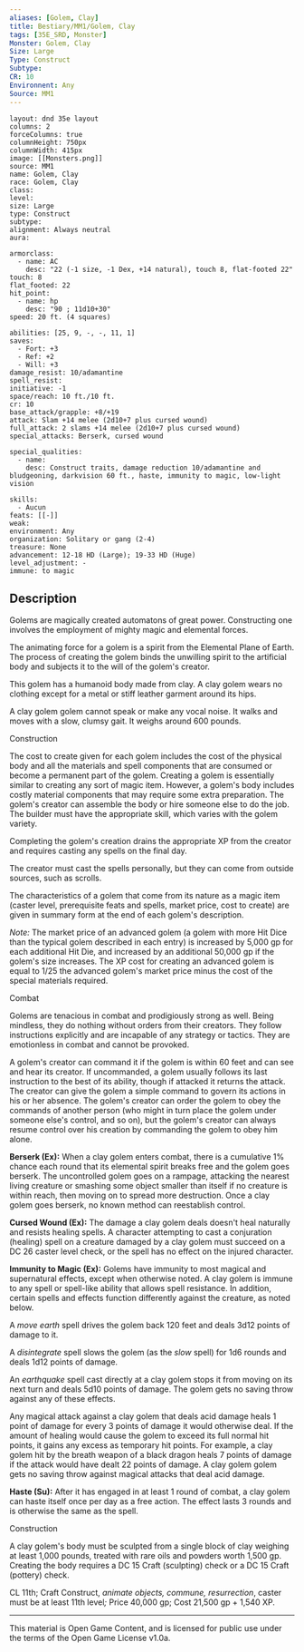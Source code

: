 ```yaml
---
aliases: [Golem, Clay]
title: Bestiary/MM1/Golem, Clay
tags: [35E_SRD, Monster]
Monster: Golem, Clay
Size: Large
Type: Construct
Subtype: 
CR: 10
Environnent: Any
Source: MM1
---
```


```statblock
layout: dnd 35e layout
columns: 2
forceColumns: true
columnHeight: 750px
columnWidth: 415px
image: [[Monsters.png]]
source: MM1
name: Golem, Clay
race: Golem, Clay
class: 
level: 
size: Large
type: Construct
subtype: 
alignment: Always neutral
aura: 

armorclass:
  - name: AC
    desc: "22 (-1 size, -1 Dex, +14 natural), touch 8, flat-footed 22"
touch: 8
flat_footed: 22
hit_point:
  - name: hp
    desc: "90 ; 11d10+30"
speed: 20 ft. (4 squares)

abilities: [25, 9, -, -, 11, 1]
saves:
  - Fort: +3
  - Ref: +2
  - Will: +3
damage_resist: 10/adamantine
spell_resist: 
initiative: -1
space/reach: 10 ft./10 ft.
cr: 10
base_attack/grapple: +8/+19
attack: Slam +14 melee (2d10+7 plus cursed wound)
full_attack: 2 slams +14 melee (2d10+7 plus cursed wound)
special_attacks: Berserk, cursed wound

special_qualities:
  - name: 
    desc: Construct traits, damage reduction 10/adamantine and bludgeoning, darkvision 60 ft., haste, immunity to magic, low-light vision

skills:
  - Aucun
feats: [[-]]
weak: 
environment: Any
organization: Solitary or gang (2-4)
treasure: None
advancement: 12-18 HD (Large); 19-33 HD (Huge)
level_adjustment: -
immune: to magic
```

## Description

<p>Golems are magically created automatons of great power. Constructing one involves the employment of mighty magic and elemental forces.</p>
<p>The animating force for a golem is a spirit from the Elemental Plane of Earth. The process of creating the golem binds the unwilling spirit to the artificial body and subjects it to the will of the golem's creator.</p>
<p>This golem has a humanoid body made from clay. A clay golem wears no clothing except for a metal or stiff leather garment around its hips.</p>
<p>A clay golem golem cannot speak or make any vocal noise. It walks and moves with a slow, clumsy gait. It weighs around 600 pounds.</p>
<p>Construction</p>
<p>The cost to create given for each golem includes the cost of the physical body and all the materials and spell components that are consumed or become a permanent part of the golem. Creating a golem is essentially similar to creating any sort of magic item. However, a golem's body includes costly material components that may require some extra preparation. The golem's creator can assemble the body or hire someone else to do the job. The builder must have the appropriate skill, which varies with the golem variety.</p>
<p>Completing the golem's creation drains the appropriate XP from the creator and requires casting any spells on the final day.</p>
<p>The creator must cast the spells personally, but they can come from outside sources, such as scrolls.</p>
<p>The characteristics of a golem that come from its nature as a magic item (caster level, prerequisite feats and spells, market price, cost to create) are given in summary form at the end of each golem's description.</p>
<p>
            <i>Note:</i> The market price of an advanced golem (a golem with more Hit Dice than the typical golem described in each entry) is increased by 5,000 gp for each additional Hit Die, and increased by an additional 50,000 gp if the golem's size increases. The XP cost for creating an advanced golem is equal to 1/25 the advanced golem's market price minus the cost of the special materials required.</p>
<p>Combat</p>
<p>Golems are tenacious in combat and prodigiously strong as well. Being mindless, they do nothing without orders from their creators. They follow instructions explicitly and are incapable of any strategy or tactics. They are emotionless in combat and cannot be provoked.</p>
<p>A golem's creator can command it if the golem is within 60 feet and can see and hear its creator. If uncommanded, a golem usually follows its last instruction to the best of its ability, though if attacked it returns the attack. The creator can give the golem a simple command to govern its actions in his or her absence. The golem's creator can order the golem to obey the commands of another person (who might in turn place the golem under someone else's control, and so on), but the golem's creator can always resume control over his creation by commanding the golem to obey him alone.</p>
<p>
            <b>Berserk (Ex):</b> When a clay golem enters combat, there is a cumulative 1% chance each round that its elemental spirit breaks free and the golem goes berserk. The uncontrolled golem goes on a rampage, attacking the nearest living creature or smashing some object smaller than itself if no creature is within reach, then moving on to spread more destruction. Once a clay golem goes berserk, no known method can reestablish control.</p>
<p>
            <b>Cursed Wound (Ex):</b> The damage a clay golem deals doesn't heal naturally and resists healing spells. A character attempting to cast a conjuration (healing) spell on a creature damaged by a clay golem must succeed on a DC 26 caster level check, or the spell has no effect on the injured character.</p>
<p>
            <b>Immunity to Magic (Ex):</b> Golems have immunity to most magical and supernatural effects, except when otherwise noted. A clay golem is immune to any spell or spell-like ability that allows spell resistance. In addition, certain spells and effects function differently against the creature, as noted below.</p>
<p>A <i>move earth</i> spell drives the golem back 120 feet and deals 3d12 points of damage to it.</p>
<p>A <i>disintegrate</i> spell slows the golem (as the <i>slow</i> spell) for 1d6 rounds and deals 1d12 points of damage.</p>
<p>An <i>earthquake</i> spell cast directly at a clay golem stops it from moving on its next turn and deals 5d10 points of damage. The golem gets no saving throw against any of these effects.</p>
<p>Any magical attack against a clay golem that deals acid damage heals 1 point of damage for every 3 points of damage it would otherwise deal. If the amount of healing would cause the golem to exceed its full normal hit points, it gains any excess as temporary hit points. For example, a clay golem hit by the breath weapon of a black dragon heals 7 points of damage if the attack would have dealt 22 points of damage. A clay golem golem gets no saving throw against magical attacks that deal acid damage.</p>
<p>
            <b>Haste (Su):</b> After it has engaged in at least 1 round of combat, a clay golem can haste itself once per day as a free action. The effect lasts 3 rounds and is otherwise the same as the spell.</p>
<p>Construction</p>
<p>A clay golem's body must be sculpted from a single block of clay weighing at least 1,000 pounds, treated with rare oils and powders worth 1,500 gp. Creating the body requires a DC 15 Craft (sculpting) check or a DC 15 Craft (pottery) check.</p>
<p>CL 11th; Craft Construct, <i>animate objects, commune, resurrection</i>, caster must be at least 11th level<i>;</i> Price 40,000 gp; Cost 21,500 gp + 1,540 XP.</p>

---

This material is Open Game Content, and is licensed for public use under
the terms of the Open Game License v1.0a.
